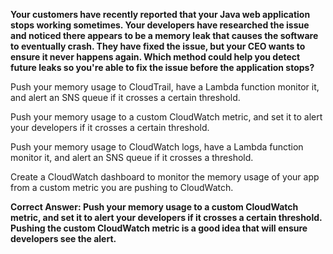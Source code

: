 **Your customers have recently reported that your Java web application stops working sometimes. Your developers have researched the issue and noticed there appears to be a memory leak that causes the software to eventually crash. They have fixed the issue, but your CEO wants to ensure it never happens again. Which method could help you detect future leaks so you're able to fix the issue before the application stops?**

Push your memory usage to CloudTrail, have a Lambda function monitor it, and alert an SNS queue if it crosses a certain threshold.

Push your memory usage to a custom CloudWatch metric, and set it to alert your developers if it crosses a certain threshold.

Push your memory usage to CloudWatch logs, have a Lambda function monitor it, and alert an SNS queue if it crosses a threshold.

Create a CloudWatch dashboard to monitor the memory usage of your app from a custom metric you are pushing to CloudWatch.

**Correct Answer: Push your memory usage to a custom CloudWatch metric, and set it to alert your developers if it crosses a certain threshold.**
**Pushing the custom CloudWatch metric is a good idea that will ensure developers see the alert.**